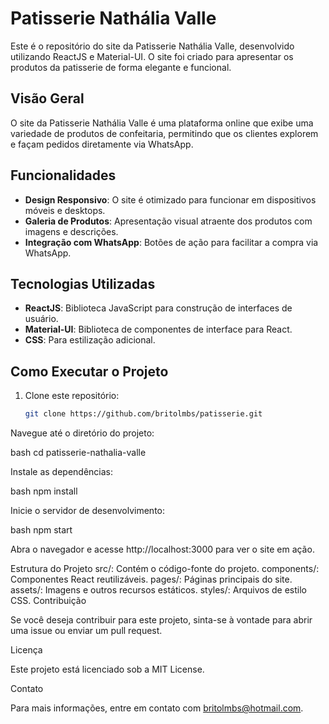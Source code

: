 
# Patisserie Nathália Valle

Este é o repositório do site da Patisserie Nathália Valle, desenvolvido utilizando ReactJS e Material-UI. O site foi criado para apresentar os produtos da patisserie de forma elegante e funcional.

## Visão Geral

O site da Patisserie Nathália Valle é uma plataforma online que exibe uma variedade de produtos de confeitaria, permitindo que os clientes explorem e façam pedidos diretamente via WhatsApp.

## Funcionalidades

- **Design Responsivo**: O site é otimizado para funcionar em dispositivos móveis e desktops.
- **Galeria de Produtos**: Apresentação visual atraente dos produtos com imagens e descrições.
- **Integração com WhatsApp**: Botões de ação para facilitar a compra via WhatsApp.

## Tecnologias Utilizadas

- **ReactJS**: Biblioteca JavaScript para construção de interfaces de usuário.
- **Material-UI**: Biblioteca de componentes de interface para React.
- **CSS**: Para estilização adicional.

## Como Executar o Projeto

1. Clone este repositório:
   ```bash
   git clone https://github.com/britolmbs/patisserie.git

Navegue até o diretório do projeto:

bash
cd patisserie-nathalia-valle

Instale as dependências:

bash
npm install

Inicie o servidor de desenvolvimento:

bash
npm start

Abra o navegador e acesse http://localhost:3000 para ver o site em ação.

Estrutura do Projeto
src/: Contém o código-fonte do projeto.
components/: Componentes React reutilizáveis.
pages/: Páginas principais do site.
assets/: Imagens e outros recursos estáticos.
styles/: Arquivos de estilo CSS.
Contribuição

Se você deseja contribuir para este projeto, sinta-se à vontade para abrir uma issue ou enviar um pull request.

Licença

Este projeto está licenciado sob a MIT License.

Contato

Para mais informações, entre em contato com britolmbs@hotmail.com.

